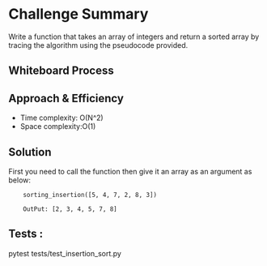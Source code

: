 # Challenge Summary

<!-- Description of the challenge -->
Write a function that takes an array of integers and return a sorted array by tracing the algorithm using the pseudocode
provided.

## Whiteboard Process

## Approach & Efficiency

- Time complexity: O(N^2) 
- Space complexity:O(1) 

## Solution

First you need to call the function then give it an array as an argument as below:

        sorting_insertion([5, 4, 7, 2, 8, 3])

        OutPut: [2, 3, 4, 5, 7, 8]


## Tests :

pytest tests/test_insertion_sort.py